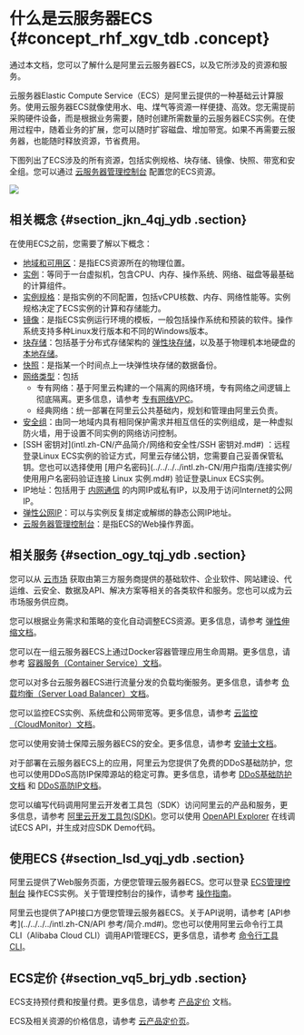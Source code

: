 # 什么是云服务器ECS {#concept_rhf_xgv_tdb .concept}

通过本文档，您可以了解什么是阿里云云服务器ECS，以及它所涉及的资源和服务。

云服务器Elastic Compute Service（ECS）是阿里云提供的一种基础云计算服务。使用云服务器ECS就像使用水、电、煤气等资源一样便捷、高效。您无需提前采购硬件设备，而是根据业务需要，随时创建所需数量的云服务器ECS实例。在使用过程中，随着业务的扩展，您可以随时扩容磁盘、增加带宽。如果不再需要云服务器，也能随时释放资源，节省费用。

下图列出了ECS涉及的所有资源，包括实例规格、块存储、镜像、快照、带宽和安全组。您可以通过 [云服务器管理控制台](https://ecs.console.aliyun.com/#/home) 配置您的ECS资源。

![](http://static-aliyun-doc.oss-cn-hangzhou.aliyuncs.com/assets/img/9543/4795_zh-CN.png)

## 相关概念 {#section_jkn_4qj_ydb .section}

在使用ECS之前，您需要了解以下概念：

-   [地域和可用区](https://www.alibabacloud.com/help/doc-detail/40654.htm)：是指ECS资源所在的物理位置。
-   [实例](intl.zh-CN/产品简介/实例/实例概述.md#)：等同于一台虚拟机，包含CPU、内存、操作系统、网络、磁盘等最基础的计算组件。
-   [实例规格](intl.zh-CN/产品简介/实例规格族.md#)：是指实例的不同配置，包括vCPU核数、内存、网络性能等。实例规格决定了ECS实例的计算和存储能力。
-   [镜像](intl.zh-CN/产品简介/镜像.md#)：是指ECS实例运行环境的模板，一般包括操作系统和预装的软件。操作系统支持多种Linux发行版本和不同的Windows版本。
-   [块存储](intl.zh-CN/产品简介/块存储/什么是块存储.md#)：包括基于分布式存储架构的 [弹性块存储](intl.zh-CN/产品简介/块存储/弹性块存储.md#)，以及基于物理机本地硬盘的 [本地存储](intl.zh-CN/产品简介/块存储/本地存储.md#)。
-   [快照](intl.zh-CN/产品简介/快照.md#)：是指某一个时间点上一块弹性块存储的数据备份。
-   [网络类型](intl.zh-CN/产品简介/网络和安全性/网络类型.md#)：包括
    -   专有网络：基于阿里云构建的一个隔离的网络环境，专有网络之间逻辑上彻底隔离。更多信息，请参考 [专有网络VPC](../../../../intl.zh-CN/产品简介/什么是专有网络.md#)。
    -   经典网络：统一部署在阿里云公共基础内，规划和管理由阿里云负责。
-   [安全组](intl.zh-CN/产品简介/网络和安全性/安全组.md#)：由同一地域内具有相同保护需求并相互信任的实例组成，是一种虚拟防火墙，用于设置不同实例的网络访问控制。
-   [SSH 密钥对](intl.zh-CN/产品简介/网络和安全性/SSH 密钥对.md#) ：远程登录Linux ECS实例的验证方式，阿里云存储公钥，您需要自己妥善保管私钥。您也可以选择使用 [用户名密码](../../../../intl.zh-CN/用户指南/连接实例/使用用户名密码验证连接 Linux 实例.md#) 验证登录Linux ECS实例。
-   IP地址：包括用于 [内网通信](intl.zh-CN/产品简介/网络和安全性/内网.md#) 的内网IP或私有IP，以及用于访问Internet的公网IP。
-   [弹性公网IP](https://help.aliyun.com/product/61789.html)：可以与实例反复绑定或解绑的静态公网IP地址。
-   [云服务器管理控制台](https://ecs.console.aliyun.com/#/home)：是指ECS的Web操作界面。

## 相关服务 {#section_ogy_tqj_ydb .section}

您可以从 [云市场](https://www.alibabacloud.com/marketplace) 获取由第三方服务商提供的基础软件、企业软件、网站建设、代运维、云安全、数据及API、解决方案等相关的各类软件和服务。您也可以成为云市场服务供应商。

您可以根据业务需求和策略的变化自动调整ECS资源。更多信息，请参考 [弹性伸缩文档](https://www.alibabacloud.com/help/zh/product/25855.htm)。

您可以在一组云服务器ECS上通过Docker容器管理应用生命周期。更多信息，请参考 [容器服务（Container Service）文档](https://www.alibabacloud.com/help/zh/product/25972.htm)。

您可以对多台云服务器ECS进行流量分发的负载均衡服务。更多信息，请参考 [负载均衡（Server Load Balancer）文档](https://www.alibabacloud.com/help/zh/product/27537.htm)。

您可以监控ECS实例、系统盘和公网带宽等。更多信息，请参考 [云监控（CloudMonitor）文档](https://www.alibabacloud.com/help/zh/product/28572.htm)。

您可以使用安骑士保障云服务器ECS的安全。更多信息，请参考 [安骑士文档](https://www.alibabacloud.com/help/zh/product/28449.htm)。

对于部署在云服务器ECS上的应用，阿里云为您提供了免费的DDoS基础防护，您也可以使用DDoS高防IP保障源站的稳定可靠。更多信息，请参考 [DDoS基础防护文档](https://www.alibabacloud.com/help/doc-detail/28399.htm) 和 [DDoS高防IP文档](https://www.alibabacloud.com/help/doc-detail/28464.htm)。

您可以编写代码调用阿里云开发者工具包（SDK）访问阿里云的产品和服务，更多信息，请参考 [阿里云开发工具包\(SDK\)](https://www.alibabacloud.com/zh/support/developer-resources)。您可以使用 [OpenAPI Explorer](https://api.aliyun.com/) 在线调试ECS API，并生成对应SDK Demo代码。

## 使用ECS {#section_lsd_yqj_ydb .section}

阿里云提供了Web服务页面，方便您管理云服务器ECS。您可以登录 [ECS管理控制台](https://ecs.console.aliyun.com/#/home) 操作ECS实例。关于管理控制台的操作，请参考 [操作指南](../../../../intl.zh-CN/用户指南/常用操作导航.md#)。

阿里云也提供了API接口方便您管理云服务器ECS。关于API说明，请参考 [API参考](../../../../intl.zh-CN/API 参考/简介.md#)。您也可以使用阿里云命令行工具CLI（Alibaba Cloud CLI）调用API管理ECS，更多信息，请参考 [命令行工具CLI](https://www.alibabacloud.com/help/zh/product/29991.htm)。

## ECS定价 {#section_vq5_brj_ydb .section}

ECS支持预付费和按量付费。更多信息，请参考 [产品定价](../../../../intl.zh-CN/产品定价/计费概述.md#) 文档。

ECS及相关资源的价格信息，请参考 [云产品定价页](https://www.alibabacloud.com/zh/product/ecs)。

